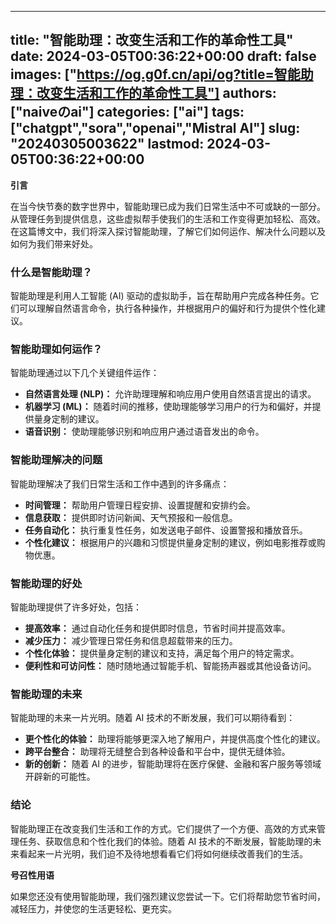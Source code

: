 
---
title: "智能助理：改变生活和工作的革命性工具"
date: 2024-03-05T00:36:22+00:00
draft: false
images: ["https://og.g0f.cn/api/og?title=智能助理：改变生活和工作的革命性工具"]
authors: ["naiveのai"]
categories: ["ai"]
tags: ["chatgpt","sora","openai","Mistral AI"]
slug: "20240305003622"
lastmod: 2024-03-05T00:36:22+00:00
---
**引言**

在当今快节奏的数字世界中，智能助理已成为我们日常生活中不可或缺的一部分。从管理任务到提供信息，这些虚拟帮手使我们的生活和工作变得更加轻松、高效。在这篇博文中，我们将深入探讨智能助理，了解它们如何运作、解决什么问题以及如何为我们带来好处。

### **什么是智能助理？**

智能助理是利用人工智能 (AI) 驱动的虚拟助手，旨在帮助用户完成各种任务。它们可以理解自然语言命令，执行各种操作，并根据用户的偏好和行为提供个性化建议。

### **智能助理如何运作？**

智能助理通过以下几个关键组件运作：

- **自然语言处理 (NLP)：** 允许助理理解和响应用户使用自然语言提出的请求。
- **机器学习 (ML)：** 随着时间的推移，使助理能够学习用户的行为和偏好，并提供量身定制的建议。
- **语音识别：** 使助理能够识别和响应用户通过语音发出的命令。

### **智能助理解决的问题**

智能助理解决了我们日常生活和工作中遇到的许多痛点：

- **时间管理：** 帮助用户管理日程安排、设置提醒和安排约会。
- **信息获取：** 提供即时访问新闻、天气预报和一般信息。
- **任务自动化：** 执行重复性任务，如发送电子邮件、设置警报和播放音乐。
- **个性化建议：** 根据用户的兴趣和习惯提供量身定制的建议，例如电影推荐或购物优惠。

### **智能助理的好处**

智能助理提供了许多好处，包括：

- **提高效率：** 通过自动化任务和提供即时信息，节省时间并提高效率。
- **减少压力：** 减少管理日常任务和信息超载带来的压力。
- **个性化体验：** 提供量身定制的建议和支持，满足每个用户的特定需求。
- **便利性和可访问性：** 随时随地通过智能手机、智能扬声器或其他设备访问。

### **智能助理的未来**

智能助理的未来一片光明。随着 AI 技术的不断发展，我们可以期待看到：

- **更个性化的体验：** 助理将能够更深入地了解用户，并提供高度个性化的建议。
- **跨平台整合：** 助理将无缝整合到各种设备和平台中，提供无缝体验。
- **新的创新：** 随着 AI 的进步，智能助理将在医疗保健、金融和客户服务等领域开辟新的可能性。

### **结论**

智能助理正在改变我们生活和工作的方式。它们提供了一个方便、高效的方式来管理任务、获取信息和个性化我们的体验。随着 AI 技术的不断发展，智能助理的未来看起来一片光明，我们迫不及待地想看看它们将如何继续改善我们的生活。

**号召性用语**

如果您还没有使用智能助理，我们强烈建议您尝试一下。它们将帮助您节省时间，减轻压力，并使您的生活更轻松、更充实。